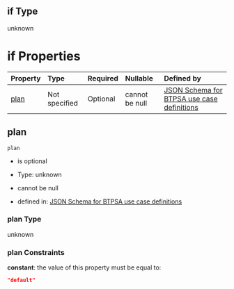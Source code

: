 ## if Type

unknown

# if Properties

| Property      | Type          | Required | Nullable       | Defined by                                                                                                                                                                                                                                  |
| :------------ | :------------ | :------- | :------------- | :------------------------------------------------------------------------------------------------------------------------------------------------------------------------------------------------------------------------------------------ |
| [plan](#plan) | Not specified | Optional | cannot be null | [JSON Schema for BTPSA use case definitions](btpsa-usecase-properties-services-items-allof-2-then-allof-46-then-allof-2-if-properties-plan.md "undefined#/properties/services/items/allOf/2/then/allOf/46/then/allOf/2/if/properties/plan") |

## plan



`plan`

*   is optional

*   Type: unknown

*   cannot be null

*   defined in: [JSON Schema for BTPSA use case definitions](btpsa-usecase-properties-services-items-allof-2-then-allof-46-then-allof-2-if-properties-plan.md "undefined#/properties/services/items/allOf/2/then/allOf/46/then/allOf/2/if/properties/plan")

### plan Type

unknown

### plan Constraints

**constant**: the value of this property must be equal to:

```json
"default"
```
